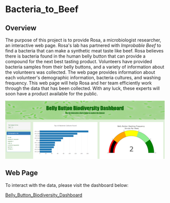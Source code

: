 # Bacteria_to_Beef

## Overview

The purpose of this project is to provide Rosa, a microbiologist researcher, an interactive web page. Rosa's lab has partnered with *Improbable Beef* to find a bacteria that can make a synthetic meat taste like beef. Rosa believes there is bacteria found in the human belly button that can provide a compound for the next best tasting product. Volunteers have provided bacteria samples from their belly buttons, and a variety of information about the volunteers was collected. The web page provides information about each volunteer's demographic information, bacteria cultures, and washing frequency. This web page will help Rosa and her team efficiently work through the data that has been collected. With any luck, these experts will soon have a product available for the public.

![Overview](/images/overview.png)

## Web Page

To interact with the data, please visit the dashboard below:

[Belly_Button_Biodiversity_Dashboard](https://kylecaulkins.github.io/Bacteria_to_Beef/)
